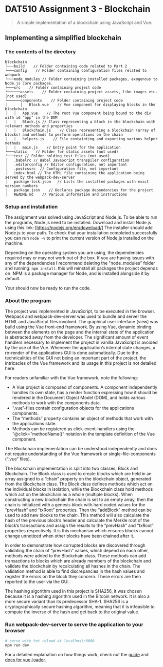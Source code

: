 # DAT510 Assignment 3 - Blockchain
> A simple implementation of a blockchain using JavaScript and Vue.

## Implementing a simplified blockchain

### The contents of the directory

```
blockchain
└───build    // Folder containing code related to Part 2
└───config    // Folder containing configuration files related to webpack
└───node_modules // Folder containing installed packages, exogenous to Node.js core packages.
└───src    // Folder containing project code
└──────assets    // Folder containing project assets, like images etc. (not used)
└──────components    // Folder containing project code
│      │   Block.vue    // Vue component for displaying blocks in the blockchain
│   │   App.vue    // The root Vue component being bound to the div with id "app" in the DOM
|   |   Block.js // Class representing a block in the blockchain with relevant methods and properties
|   |   Blockchain.js    // Class representing a blockchain (array of blocks) and methods to perform operations on the chain
|   |   helpers.js    // File containting and exporting various helper methods
|   |   main.js    // Entry point for the application
└───static    // Folder for static assets (not used)
└───test // Folder holding test files (not used)
│   .babelrc // Babel JavaScript transpiler configuration
│   .editorconfig // Editor configuration, not important
│   .postcssrc  // Configuration file, not important
│   index.html // The HTML file containing the application being served by the webpack-dev-server
│   package-lock.json   // Lists the installed packages with exact version numbers
│   package.json    // Declares package dependencies for the project
│   README.md    // Various information and instructions
```



### Setup and installation
The assignment was solved using JavaScript and Node.js. To be able to run the programs, Node.js need to be installed.
Download and install Node.js using this link: [https://nodejs.org/en/download/]
The installer should add Node.js to your path. To check that your installation completed successfully you can run `node -v`
to print the current version of Node.js installed on the machine.

Depending on the operating system you are using, the dependencies required may or may not work out of the box. 
If you are having issues with any of the dependencies I recommend deleting the "node_modules" folder and running:
`npm install`. this will reinstall all packages the project depends on. NPM is a package manager for Node, and is installed alongside it by default.

Your should now be ready to run the code.

### About the program
The project was implemented in JavaScript, to be executed in the browser. Webpack and webpack-dev-server was used to bundle and server the HTML and JavaScript files involved. The graphical user interface (view) was build using the Vue front-end framework. By using Vue, dynamic binding between the elements on the page and the internal state of the application is abstracted away from the developer. The significant amount of event handlers necessary to implement the project in vanilla JavaScript is avoided by the use of the Vue. Whenever the application’s internal state changes, a re-render of the applications GUI is done automatically. Due to the technicalities of the GUI not being an important part of the project, the intricacies of the Vue framework and its usage in this project is not detailed here.

For readers unfamiliar with the Vue framework, note the following:
-	A Vue project is composed of components. A component independently handles its own state, has a render function expressing how it should be rendered in the Document Object Model (DOM), and holds various methods to work with the components data.
-	“.vue”-files contain configuration objects for the applications components.
-	The “methods” property contains an object of methods that work with the applications state.
-	Methods can be registered as click-event-handlers using the “@click=”methodName()” notation in the template definition of the Vue component.

The Blockchain implementation can be understood independently and does not require understanding of the Vue framework or single-file-components (“.vue” files).

The blockchain implementation is split into two classes; Block and Blockchain. The Block class is used to create blocks which are held in an array assigned to a “chain” property on the blockchain object, generated from the Blockchain class. The Block class defines methods which act on the individual blocks in isolation, while the Blockchain class hold methods which act on the blockchain as a whole (multiple blocks). When constructing a new blockchain the chain is set to an empty array, then the chain is initialized with a genesis block with hard coded values for the “prevHash” and “txRoot” properties. Then the “addBlock” method can be used to add new blocks to the chain. This method will also calculate the hash of the previous block’s header and calculate the Merkle root of the block’s transactions and assign the results to the “prevHash” and “txRoot” properties respectively. It is this mechanism which ensures blocks cannot change unnoticed when other blocks have been chained after it.

In order to demonstrate how corrupted blocks are discovered through validating the chain of “prevHash” values, which depend on each other, methods were added to the Blockchain class. These methods can add transactions to blocks which are already members of the blockchain and validate the blockchain by recalculating all hashes in the chain. The validation method is able to find discrepancies in the hash values and register the errors on the block they concern. These errors are then reported to the user via the GUI. 

The hashing algorithm used in this project is SHA256, it was chosen because it is a hashing algorithm used in the Bitcoin network. It is also a more secure variant than its predecessor SHA-1. SHA256 is a cryptographically secure hashing algorithm, meaning that it is infeasible to compute the inverse of the hash and get back to the original value.


### Run webpack-dev-server to serve the application to your browser

``` bash
# serve with hot reload at localhost:8080
npm run dev
```


For a detailed explanation on how things work, check out the [guide](http://vuejs-templates.github.io/webpack/) and [docs for vue-loader](http://vuejs.github.io/vue-loader).
